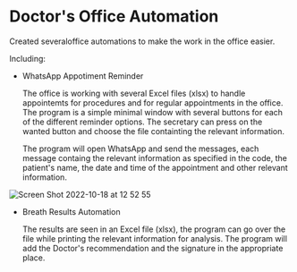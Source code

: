 # Doctor's Office Automation

Created severaloffice automations to make the work in the office easier.

Including:
- WhatsApp Appotiment Reminder

   The office is working with several Excel files (xlsx) to handle appointemts for procedures and for regular appointments in the office.
   The program is a simple minimal window with several buttons for each of the different reminder options.
   The secretary can press on the wanted button and choose the file containting the relevant information.
   
   The program will open WhatsApp and send the messages, each message containg the relevant information as specified in the code, the patient's name, the date and time of the appointment and other relevant information.
   
![Screen Shot 2022-10-18 at 12 52 55](https://user-images.githubusercontent.com/95490556/196398542-b3dac571-c77e-49c8-8def-c28d2e23cc48.png)

- Breath Results Automation

   The results are seen in an Excel file (xlsx), the program can go over the file while printing the relevant information for analysis.
   The program will add the Doctor's recommendation and the signature in the appropriate place.

